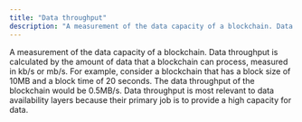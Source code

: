 ```yaml
---
title: "Data throughput"
description: "A measurement of the data capacity of a blockchain. Data throughput is calculated by the amount of data that a blockchain can process, measured in kb/s or mb/s."
---
```


A measurement of the data capacity of a blockchain. Data throughput is calculated by the amount of data that a blockchain can process, measured in kb/s or mb/s. For example, consider a blockchain that has a block size of 10MB and a block time of 20 seconds. The data throughput of the blockchain would be 0.5MB/s. Data throughput is most relevant to data availability layers because their primary job is to provide a high capacity for data.
